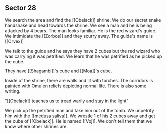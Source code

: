 ## Sector 28

 We search the area and find the [[Obelack]] shrine.  We do our secret snake handshake and head towards the shrine. We see a man and he is being attacked by 4 bears. The man looks familiar. He is the red wizard's guide. We intimidate the [[Zorbos]] and they scurry away. The guide's name is [[Orvex]]

We talk to the guide and he says they have 2 cubes but the red wizard who was carrying it was petrified. We learn that he was petrified as he picked up the cube.

They have [[Shagambi]]'s cube and [[Moa]]'s cube.

Inside of the shrine, there are walls and lit with torches. The corridors is painted with Omu'en reliefs depicting normal life. There is also some writing.

"[[Obelack]] teaches us to tread warily and stay in the light"

We pick up the petrified man and take him out of the tomb. We unpetrify him with the [[medusa saliva]]. We wrestle 1 of his 2 cubes away and get the cube of [[Obelack]]. He is named [[Voj]]. We don't tell them that we know where other shrines are.

